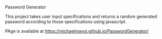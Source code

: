Password Generator

This project takes user input specifications and returns a random generated password according to those specifications using javascript.

PAge is available at https://michaelmayor.github.io/PasswordGenerator/